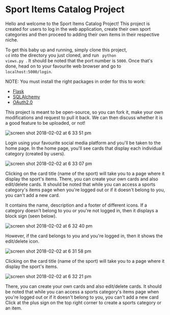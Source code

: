 # Sport Items Catalog Project


Hello and welcome to the Sport Items Catalog Project! This project is created for users to log in the web application, create their own sport categories and then proceed to adding their own items in their respective niche.

To get this baby up and running, simply clone this project, <code> cd</code> into the directory you just cloned, and run <code> python views.py </code>. It should be noted that the port number is <code>5000</code>. Once that's done, head on to your favourite web browser and go to <code>localhost:5000/login</code>.

NOTE: You must install the right packages in order for this to work:
<ul>
  <li><a href="https://pypi.python.org/pypi/Flask">Flask</a></li>
  <li><a href="https://www.sqlalchemy.org/download.html"> SQLAlchemy </a> </li>
  <li><a href="https://github.com/google/oauth2client"> OAuth2.0</a></li>
</ul>


This project is
meant to be open-source, so you can fork it, make your own modifications and request to pull it back. We can then discuss whether it is a good feature to be uploaded, or not!


![screen shot 2018-02-02 at 6 33 51 pm](https://user-images.githubusercontent.com/5374699/35759523-340bc8a4-0848-11e8-9319-d8474452ba94.png)

Login using your favourite social media platform and you'll be taken to the home page. In the home page, you'll see cards that display each individual category (created by users).

![screen shot 2018-02-02 at 6 33 07 pm](https://user-images.githubusercontent.com/5374699/35759521-32fb13ac-0848-11e8-81fa-4f774f594c5c.png)

 Clicking on the card title (name of the sport) will take you to a page where it display the sport's items. There, you can create your own cards and also edit/delete cards. It should be noted that while you can access a sports category's items page when you're logged out or if it doesn't belong to you, you can't add a new card.

It contains the name, description and a footer of different icons. If a category doesn't belong to you or you're not logged in, then it displays a block sign (seen below).

![screen shot 2018-02-02 at 6 32 40 pm](https://user-images.githubusercontent.com/5374699/35759520-308f58bc-0848-11e8-8ec3-4901179440fd.png)

However, if the card belongs to you and you're logged in, then it shows the edit/delete icon.

![screen shot 2018-02-02 at 6 31 58 pm](https://user-images.githubusercontent.com/5374699/35759515-2caacba0-0848-11e8-868b-68f9ae9d6261.png)

Clicking on the card title (name of the sport) will take you to a page where it display the sport's items.


![screen shot 2018-02-02 at 6 32 21 pm](https://user-images.githubusercontent.com/5374699/35759519-305bf7c4-0848-11e8-88d6-16ea8ca9e4d2.png)

There, you can create your own cards and also edit/delete cards. It should be noted that while you can access a sports category's items page when you're logged out or if it doesn't belong to you, you can't add a new card
Click at the plus sign on the top right corner to create a sports category or an item.
